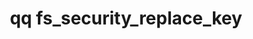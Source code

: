 ---
category: fs
command: fs_security_replace_key
keywords: qq, qq_cli, fs_security_replace_key
optional_options:
- alternate:
  - --key
  help: The identifier or name of the key to replace in the key store.
  name: -k
  required: true
- alternate: []
  help: The ECDSA private key file that corresponds to the existing public key.
  name: --old-private-key-file
  required: false
- alternate: []
  help: The ECDSA private key file with which to replace the existing key.
  name: --replacement-private-key-file
  required: false
- alternate: []
  help: The ECDSA public key with which to replace the existing key.
  name: --replacement-public-key
  required: false
- alternate: []
  help: "\n                A signature that you generate when you sign the challenge\
    \ with the existing ECDSA\n                private key.\n                "
  name: --old-key-verification-signature
  required: false
- alternate: []
  help: "\n                A signature that you generate when you sign the challenge\
    \ with the replacement\n                ECDSA private key.\n                "
  name: --replacement-key-verification-signature
  required: false
- alternate: []
  help: Print the output in JSON format. By default, the output is in a table.
  name: --json
  required: false
permalink: /qq-cli-command-guide/fs/fs_security_replace_key.html
positional_options: []
sidebar: qq_cli_command_reference_sidebar
summary: This section explains how to use the <code>qq fs_security_replace_key</code>
  command.
synopsis: Replace the specified key without affecting the snapshots and snapshot policies
  associated with it.
title: qq fs_security_replace_key
usage: "qq fs_security_replace_key [-h] -k KEY [--old-private-key-file OLD_PRIVATE_KEY_FILE]\n\
  \    [--replacement-private-key-file REPLACEMENT_PRIVATE_KEY_FILE]\n    [--replacement-public-key\
  \ REPLACEMENT_PUBLIC_KEY]\n    [--old-key-verification-signature OLD_KEY_VERIFICATION_SIGNATURE]\n\
  \    [--replacement-key-verification-signature REPLACEMENT_KEY_VERIFICATION_SIGNATURE]\n\
  \    [--json]"

---